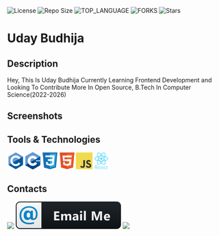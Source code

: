 ![License](https://img.shields.io/github/license/BudhijaxUday/BudhijaxUday.svg?style=for-the-badge) ![Repo Size](https://img.shields.io/github/languages/code-size/BudhijaxUday/BudhijaxUday.svg?style=for-the-badge) ![TOP_LANGUAGE](https://img.shields.io/github/languages/top/BudhijaxUday/BudhijaxUday.svg?style=for-the-badge) ![FORKS](https://img.shields.io/github/forks/BudhijaxUday/BudhijaxUday.svg?style=for-the-badge&social) ![Stars](https://img.shields.io/github/stars/BudhijaxUday/BudhijaxUday.svg?style=for-the-badge)
    
# Uday Budhija


## Description

Hey, This Is Uday Budhija Currently Learning Frontend Development and Looking To Contribute More In Open Source, B.Tech In Computer Science(2022-2026)

## Screenshots

## Tools & Technologies

<a href="https://docs.microsoft.com/en-us/cpp/c-runtime-library/c-run-time-library-reference?view=msvc-160"><img src="https://raw.githubusercontent.com/devicons/devicon/master/icons/c/c-original.svg" height="40px" width="40px" /></a><a href="https://docs.microsoft.com/en-us/cpp/standard-library/cpp-standard-library-reference?view=msvc-160"><img src="https://raw.githubusercontent.com/devicons/devicon/master/icons/cplusplus/cplusplus-original.svg" height="40px" width="40px" /></a><a href="https://developer.mozilla.org/en-US/docs/Web/CSS"><img src="https://raw.githubusercontent.com/devicons/devicon/master/icons/css3/css3-original.svg" height="40px" width="40px" /></a><a href="https://developer.mozilla.org/en-US/docs/Web/HTML"><img src="https://raw.githubusercontent.com/devicons/devicon/master/icons/html5/html5-original.svg" height="40px" width="40px" /></a><a href="https://developer.mozilla.org/en-US/docs/Web/JavaScript"><img src="https://raw.githubusercontent.com/devicons/devicon/master/icons/javascript/javascript-original.svg" height="40px" width="40px" /></a><a href="https://reactjs.org/"><img src="https://raw.githubusercontent.com/devicons/devicon/master/icons/react/react-original-wordmark.svg" height="40px" width="40px" /></a>



## Contacts

<a href="https://www.linkedin.com/in/uday-budhija-6242391b1/"><img src="https://img.shields.io/badge/LinkedIn-0077B5?style=for-the-badge&logo=linkedin&logoColor=white" /></a>  <a href="mailto:udaybudhija26@gmail.com"><img src=https://raw.githubusercontent.com/johnturner4004/readme-generator/master/src/components/assets/images/email_me_button_icon_151852.svg /></a>  <a href="https://twitter.com/BudhijaUday"><img src="https://www.bing.com/ck/a?!&&p=e394e874b9b9fe16JmltdHM9MTY2Mjc2ODAwMCZpZ3VpZD0yZWI5NzhiZi00YTUyLTYyNGQtMTBlMS02YWI0NGJhMDYzNWQmaW5zaWQ9NTUzNw&ptn=3&hsh=3&fclid=2eb978bf-4a52-624d-10e1-6ab44ba0635d&u=a1L2ltYWdlcy9zZWFyY2g_cT1Ud2l0dGVyJTIwTG9nbyZGT1JNPUlRRlJCQSZpZD05NEVDQzQ3ODIyM0I5MTkzOTk0QUM3OTY4N0UxREU2M0VFNzI0NkQ0&ntb=1"/></a>

